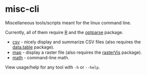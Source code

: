 # misc-cli

Miscellaneous tools/scripts meant for the linux command line.

Currently, all of them require [R](https://cran.r-project.org/) and the [optparse](https://cran.r-project.org/web/packages/optparse/index.html) package.

+ [csv](./csv) - nicely display and summarize CSV files (also requires the [data.table](https://cran.r-project.org/web/packages/data.table/vignettes/datatable-intro.html) package).
+ [map](./map) - display a raster file (also requires the [rasterVis](https://oscarperpinan.github.io/rastervis/) package).
+ [math](./math) - command-line math.

View usage/help for any tool with `-h` or `--help`.
